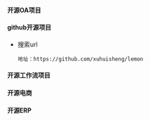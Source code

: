 #### 开源OA项目

#### github开源项目

 - 搜索url

   ```
   地址：https://github.com/xuhuisheng/lemon
   ```




#### 开源工作流项目







#### 开源电商








#### 开源ERP


